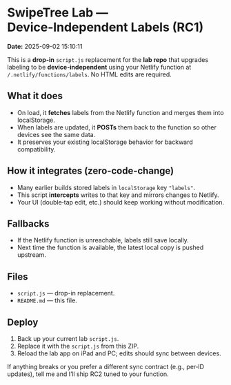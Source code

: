 # SwipeTree Lab — Device‑Independent Labels (RC1)

**Date:** 2025-09-02 15:10:11

This is a **drop-in** `script.js` replacement for the **lab repo** that upgrades labeling
to be **device‑independent** using your Netlify function at `/.netlify/functions/labels`.
No HTML edits are required.

## What it does
- On load, it **fetches** labels from the Netlify function and merges them into localStorage.
- When labels are updated, it **POSTs** them back to the function so other devices see the same data.
- It preserves your existing localStorage behavior for backward compatibility.

## How it integrates (zero-code-change)
- Many earlier builds stored labels in `localStorage` key `"labels"`.
- This script **intercepts** writes to that key and mirrors changes to Netlify.
- Your UI (double‑tap edit, etc.) should keep working without modification.

## Fallbacks
- If the Netlify function is unreachable, labels still save locally.
- Next time the function is available, the latest local copy is pushed upstream.

## Files
- `script.js` — drop-in replacement.
- `README.md` — this file.

## Deploy
1. Back up your current lab `script.js`.
2. Replace it with the `script.js` from this ZIP.
3. Reload the lab app on iPad and PC; edits should sync between devices.

If anything breaks or you prefer a different sync contract (e.g., per‑ID updates),
tell me and I’ll ship RC2 tuned to your function.
